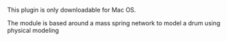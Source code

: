 This plugin is only downloadable for Mac OS.

The module is based around a mass spring network to model a drum using physical modeling



